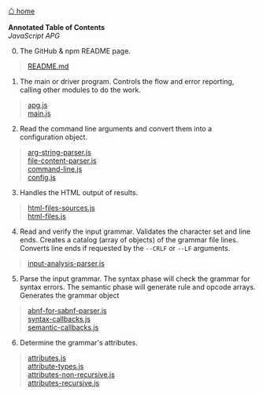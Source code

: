 [<span style="font-size: 150%;font-weight:bold;">&#8962;</span> home](http://coasttocoastresearch.com/)

**Annotated Table of Contents**<br>
*JavaScript APG*

0. The GitHub & npm README page.
> [README.md](./README.html)

1. The main or driver program. Controls the flow and error reporting, calling other modules to do the work.
> [apg.js](./apg.html)<br>
> [main.js](./main.html)

2. Read the command line arguments and convert them into a configuration object.
> [arg-string-parser.js](./arg-string-parser.html)<br>
> [file-content-parser.js](./file-content-parser.html)<br>
> [command-line.js](./command-line.html)<br>
> [config.js](./config.html)

3. Handles the HTML output of results.
> [html-files-sources.js](./html-files-sources.html)<br>
> [html-files.js](./html-files.html)

4. Read and verify the input grammar. Validates the character set and line ends.
Creates a catalog (array of objects) of the grammar file lines.
Converts line ends if requested by the `--CRLF` or `--LF` arguments.
> [input-analysis-parser.js](./input-analysis-parser.html) 

5. Parse the input grammar. The syntax phase will check the grammar for syntax errors.
The semantic phase will generate rule and opcode arrays.
Generates the grammar object
>[abnf-for-sabnf-parser.js](abnf-for-sabnf-parser.html)<br>
>[syntax-callbacks.js](./syntax-callbacks.html)<br>
>[semantic-callbacks.js](semantic-callbacks.html)

6. Determine the grammar's attributes.
>[attributes.js](./attributes.html)<br>
>[attribute-types.js](./attribute-types.html)<br>
>[attributes-non-recursive.js](./attributes-non-recursive.html)<br>
>[attributes-recursive.js](./attributes-recursive.html)

